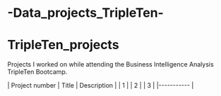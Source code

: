 # -Data_projects_TripleTen-

# TripleTen_projects
Projects I worked on while attending the Business Intelligence Analysis TripleTen Bootcamp.


| Project number | Title | Description |
| 1 |
| 2 |
| 3 | |----------- |
